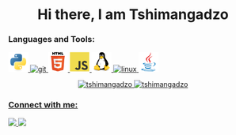 <h1 align="center">Hi there, I am Tshimangadzo</h1>

<h3 align="left">Languages and Tools:</h3>

<p align="left"> 
    <a href="https://python.org/" target="_blank" rel="noreferrer"> 
        <img src="https://raw.githubusercontent.com/devicons/devicon/master/icons/python/python-original.svg" alt="css3" width="40" height="40" /> 
    </a> 
    <a href="https://git-scm.com/" target="_blank" rel="noreferrer"> 
        <img src="https://www.vectorlogo.zone/logos/git-scm/git-scm-icon.svg" alt="git" width="40" height="40" /> 
    </a> 
    <a href="https://www.w3.org/html/" target="_blank" rel="noreferrer"> 
        <img src="https://raw.githubusercontent.com/devicons/devicon/master/icons/html5/html5-original-wordmark.svg" alt="html5" width="40" height="40" /> 
    </a> 
    <a href="https://developer.mozilla.org/en-US/docs/Web/JavaScript" target="_blank" rel="noreferrer"> 
        <img src="https://raw.githubusercontent.com/devicons/devicon/master/icons/javascript/javascript-original.svg" alt="javascript" width="40" height="40" /> 
    </a> 
    <a href="https://www.linux.org/" target="_blank" rel="noreferrer"> 
        <img src="https://raw.githubusercontent.com/devicons/devicon/master/icons/linux/linux-original.svg" alt="linux" width="40" height="40" /> 
    </a> 
    <a href="https://github.com/" target="_blank" rel="noreferrer"> 
        <img src="https://cdn.jsdelivr.net/gh/devicons/devicon/icons/github/github-original.svg" alt="linux" width="40" height="40" /> 
    </a> 
      <a href="https://www.java.com/" target="_blank" rel="noreferrer"> 
        <img src="https://raw.githubusercontent.com/devicons/devicon/master/icons/java/java-original.svg" alt="linux" width="40" height="40" /> 
    </a> 
</p>

<div align="center">
    <a href="https://github.com/tshimangadzo">
    <img height="160em" src="https://github-readme-stats.vercel.app/api?username=tshimangadzo&show_icons=true&locale=en" alt="tshimangadzo"/>
    <img height="160em" src="https://github-readme-stats.vercel.app/api/top-langs?username=tshimangadzo&show_icons=true&locale=en&layout=compact&" alt="tshimangadzo" />
</div>

<h3 align="left">Connect with me:</h3>

<div>
    <a href="https://www.linkedin.com/in/tshimangadzo-mudzanani-23a3b7235/" target="_blank">
        <img src="https://img.shields.io/badge/-LinkedIn-%230077B5?style=for-the-badge&logo=linkedin&logoColor=white" target="_blank">
    </a>
    <a href="https://tshimangadzo.github.io/" target="_blank">
        <img src="https://img.shields.io/badge/GitHub-100000?style=for-the-badge&logo=github&logoColor=white" target="_blank">
    </a>
</div>
